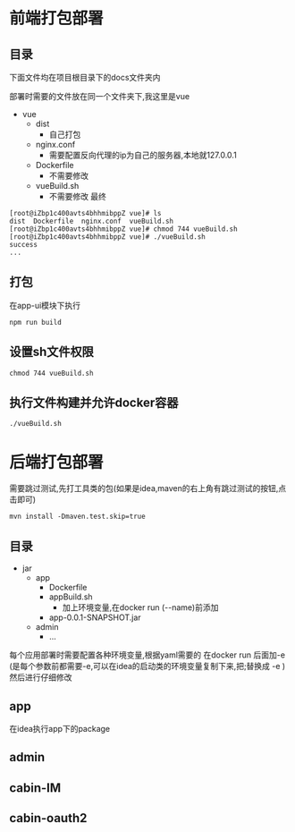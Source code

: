 # 前端打包部署
## 目录
下面文件均在项目根目录下的docs文件夹内

部署时需要的文件放在同一个文件夹下,我这里是vue 
- vue
  - dist
    - 自己打包
  - nginx.conf
    - 需要配置反向代理的ip为自己的服务器,本地就127.0.0.1
  - Dockerfile
    - 不需要修改
  - vueBuild.sh
    - 不需要修改
  最终
```text
[root@iZbp1c400avts4bhhmibppZ vue]# ls
dist  Dockerfile  nginx.conf  vueBuild.sh
[root@iZbp1c400avts4bhhmibppZ vue]# chmod 744 vueBuild.sh 
[root@iZbp1c400avts4bhhmibppZ vue]# ./vueBuild.sh 
success
...
```
## 打包
在app-ui模块下执行
```
npm run build
```
## 设置sh文件权限
```
chmod 744 vueBuild.sh 
```
## 执行文件构建并允许docker容器
```
./vueBuild.sh
```
# 后端打包部署
需要跳过测试,先打工具类的包(如果是idea,maven的右上角有跳过测试的按钮,点击即可)
```text
mvn install -Dmaven.test.skip=true
```
## 目录

- jar
  - app
    - Dockerfile
    - appBuild.sh
      - 加上环境变量,在docker run (--name)前添加
    - app-0.0.1-SNAPSHOT.jar
  - admin
    - ...
    
每个应用部署时需要配置各种环境变量,根据yaml需要的
在docker run 后面加-e (是每个参数前都需要-e,可以在idea的启动类的环境变量复制下来,把;替换成 -e )
然后进行仔细修改
## app
在idea执行app下的package
## admin
## cabin-IM
## cabin-oauth2